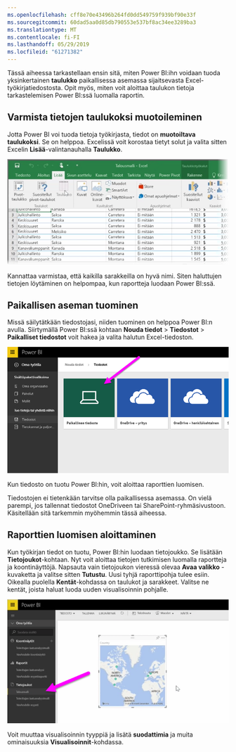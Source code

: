 ```yaml
---
ms.openlocfilehash: cff8e70e43496b264fd0dd549759f939bf90e33f
ms.sourcegitcommit: 60dad5aa0d85db790553e537bf8ac34ee3289ba3
ms.translationtype: MT
ms.contentlocale: fi-FI
ms.lasthandoff: 05/29/2019
ms.locfileid: "61271382"
---
```

Tässä aiheessa tarkastellaan ensin sitä, miten Power BI:ihn voidaan tuoda yksinkertainen **taulukko** paikallisessa asemassa sijaitsevasta Excel-työkirjatiedostosta. Opit myös, miten voit aloittaa taulukon tietoja tarkastelemisen Power BI:ssä luomalla raportin.

## <a name="make-sure-your-data-is-formatted-as-a-table"></a>Varmista tietojen taulukoksi muotoileminen
Jotta Power BI voi tuoda tietoja työkirjasta, tiedot on **muotoiltava taulukoksi**. Se on helppoa. Excelissä voit korostaa tietyt solut ja valita sitten Excelin **Lisää**-valintanauhalla **Taulukko**.

![](media/5-2-upload-excel/5-2_1.png)

Kannattaa varmistaa, että kaikilla sarakkeilla on hyvä nimi. Siten haluttujen tietojen löytäminen on helpompaa, kun raportteja luodaan Power BI:ssä.

## <a name="import-from-a-local-drive"></a>Paikallisen aseman tuominen
Missä säilytätkään tiedostojasi, niiden tuominen on helppoa Power BI:n avulla. Siirtymällä Power BI:ssä kohtaan **Nouda tiedot** > **Tiedostot** > **Paikalliset tiedostot** voit hakea ja valita halutun Excel-tiedoston.

![](media/5-2-upload-excel/5-2_2.png)

Kun tiedosto on tuotu Power BI:hin, voit aloittaa raporttien luomisen.

Tiedostojen ei tietenkään tarvitse olla paikallisessa asemassa. On vielä parempi, jos tallennat tiedostot OneDriveen tai SharePoint-ryhmäsivustoon. Käsitellään sitä tarkemmin myöhemmin tässä aiheessa.

## <a name="start-creating-reports"></a>Raporttien luomisen aloittaminen
Kun työkirjan tiedot on tuotu, Power BI:hin luodaan tietojoukko. Se lisätään **Tietojoukot**-kohtaan. Nyt voit aloittaa tietojen tutkimisen luomalla raportteja ja koontinäyttöjä. Napsauta vain tietojoukon vieressä olevaa **Avaa valikko** -kuvaketta ja valitse sitten **Tutustu**. Uusi tyhjä raporttipohja tulee esiin. Oikealla puolella **Kentät**-kohdassa on taulukot ja sarakkeet. Valitse ne kentät, joista haluat luoda uuden visualisoinnin pohjalle.

![](media/5-2-upload-excel/5-2_3.png)

Voit muuttaa visualisoinnin tyyppiä ja lisätä **suodattimia** ja muita ominaisuuksia **Visualisoinnit**-kohdassa.

